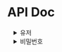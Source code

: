 # API Doc

<details markdown="1" style="margin-left:14px">
<summary>유저</summary>

<br />

<details markdown="1" style="margin-left:14px">
<summary>POST /account/signup</summary>

**회원가입**
----
신규 계정을 생성합니다.

* **URL**

  /account/signup

* **Method:**

  `POST` multipart/form-data

* **Request**

  **Required:**  
  `email=[String] - 사용자 아이디`  
  `password=[String] - 사용자 비밀번호`  
  `nickName=[String] - 닉네임`

```
POST /account/signup HTTP/1.1
Host: localhost:8080
Content-Length: 322
Content-Type: multipart/form-data; boundary=----WebKitFormBoundary7MA4YWxkTrZu0gW

----WebKitFormBoundary7MA4YWxkTrZu0gW
Content-Disposition: form-data; name="email"

test@test.com
----WebKitFormBoundary7MA4YWxkTrZu0gW
Content-Disposition: form-data; name="password"

1234
----WebKitFormBoundary7MA4YWxkTrZu0gW
Content-Disposition: form-data; name="nickName"

테스트 계정
----WebKitFormBoundary7MA4YWxkTrZu0gW
```

* **Response**

  **Optional:**   
  `profile=[File] - 프로필이미지`

* **Success Response:**
```
HTTP/1.1 200 OK
Content-type: application/json;charset=UTF-8
{
    "success": true,
    "message": "OK",
    "resultData": {
        "join": true
    }
}
```
</details>

<details markdown="1" style="margin-left:14px">
<summary>POST /auth/signin</summary>

**로그인**
----
기존 계정으로 로그인합니다.

* **URL**

  /account/signup

* **Method:**

  `POST`

* **Request**

  **Required:**  
  `email=[String] - 사용자 아이디`  
  `password=[String] - 사용자 비밀번호`  
  `autoLogin=[Boolean] - 자동 로그인 여`

  **Optional:**

```
POST /auth/signin HTTP/1.1
Host: localhost:8080
Content-Type: application/json
Content-Length: 83

{
    "email": "test@test.com",
    "password": "1234",
    "autoLogin": true
}
```

* **Response**

* **Success Response:**
```
HTTP/1.1 200 OK
Content-type: application/json;charset=UTF-8
{
    "success": true,
    "message": "OK",
    "resultData": {
        "token": "...(생략)...",
        "browser": "Other null / Other null",
        "publicKey": "-----BEGIN PUBLIC KEY-----\nMIIB...(생략)...QAB\n-----END PUBLIC KEY-----\n",
        "createTime": "2022-10-31 06:49:30.593"
    }
}
```
</details>

</details>

<details markdown="1" style="margin-left:14px">
<summary>비밀번호</summary>

<br />

<details markdown="1" style="margin-left:14px">
<summary>GET /password/all</summary>

**비밀번호 목록**
----
저장된 비밀번호 목록을 host로 그룹지어 불러옵니다.

* **URL**

  /password/all

* **Method:**

  `GET`

* **Request**
  **Required:**

  `Authorization=[Header,String] - 엑세스 토큰`

  **Optional:**

```
GET /password/all HTTP/1.1
Host: localhost:8080
Authorization: Bearer eyJ0eX...(로그인시 받은 엑세스 토큰)...
```

* **Response**

* **Success Response:**
```
HTTP/1.1 200 OK
Content-type: application/json;charset=UTF-8
{
    "success": true,
    "message": "OK",
    "resultData": {
        "content": [
            {
                "id": 1,
                "url": "https://nid.naver.com/nidlogin.login?mode=form&url=https%3A%2F%2Fwww.naver.com",
                "protocol": "https",
                "host": "nid.naver.com",
                "port": null,
                "path": "/nidlogin.login",
                "query": "mode=form&url=https%3A%2F%2Fwww.naver.com",
                "username": "+qwHp6EwTBhYo2EZi8JNNaD0XO1RFDOcXLvLWzQ6Ip8=", // 암호화
                "count": 1
            }
        ],
        "pageable": {
            "sort": {
                "empty": false,
                "sorted": true,
                "unsorted": false
            },
            "offset": 0,
            "pageNumber": 0,
            "pageSize": 10,
            "unpaged": false,
            "paged": true
        },
        "last": true,
        "totalPages": 1,
        "totalElements": 1,
        "size": 10,
        "number": 0,
        "sort": {
            "empty": false,
            "sorted": true,
            "unsorted": false
        },
        "first": true,
        "numberOfElements": 1,
        "empty": false
    }
}
```
</details>

<details markdown="1" style="margin-left:14px">
<summary>GET /password/search</summary>

**비밀번호 목록**
----
저장된 비밀번호 목록을 host로 그룹지어 검색합니다.

* **URL**

  /password/search

* **Method:**

  `GET`

* **Request**
  **Required:**
  `Authorization=[Header,String] - 엑세스 토큰`
  `value=[String] - 검색어`

  **Optional:**

```
GET /password/search?value=com HTTP/1.1
Host: localhost:8080
Authorization: Bearer eyJ0eX...(로그인시 받은 엑세스 토큰)...

```

* **Response**

* **Success Response:**
```
HTTP/1.1 200 OK
Content-type: application/json;charset=UTF-8
{
    "success": true,
    "message": "OK",
    "resultData": {
        "content": [
            {
                "id": 1,
                "url": "https://nid.naver.com/nidlogin.login?mode=form&url=https%3A%2F%2Fwww.naver.com",
                "protocol": "https",
                "host": "nid.naver.com",
                "port": null,
                "path": "/nidlogin.login",
                "query": "mode=form&url=https%3A%2F%2Fwww.naver.com",
                "username": "+qwHp6EwTBhYo2EZi8JNNaD0XO1RFDOcXLvLWzQ6Ip8=", // 암호화
                "count": 1
            }
        ],
        "pageable": {
            "sort": {
                "empty": false,
                "sorted": true,
                "unsorted": false
            },
            "offset": 0,
            "pageNumber": 0,
            "pageSize": 10,
            "unpaged": false,
            "paged": true
        },
        "last": true,
        "totalPages": 1,
        "totalElements": 1,
        "size": 10,
        "number": 0,
        "sort": {
            "empty": false,
            "sorted": true,
            "unsorted": false
        },
        "first": true,
        "numberOfElements": 1,
        "empty": false
    }
}
```
</details>

<details markdown="1" style="margin-left:14px">
<summary>POST /password</summary>

**비밀번호 추가**
----
새로운 비밀번호를 저장합니다.

* **URL**

  /password

* **Method:**

  `POST`

* **Request**

  **Required:**  
  `Authorization=[Header,String] - 엑세스 토큰`
  `url=[String] - 비밀번호를 사용할 사이트 주소`  
  `username=[Boolean] - 사용자 아이디`
  `password=[String] - 사용자 비밀번호`

  **Optional:**
```
POST /password HTTP/1.1
Host: localhost:8080
Authorization: Bearer eyJ0eX...(로그인시 받은 엑세스 토큰)...
Content-Type: application/json
Content-Length: 207

{
    "url": "https://nid.naver.com/nidlogin.login?mode=form&url=https%3A%2F%2Fwww.naver.com",
    "username": "/FRCVpNGfAbfjJ9N5I29diosDjpzHDtkIl/U3MUl9HI=", // 주어진 sharedKey로 암호화
    "password": "iF6Eco2Opds9/iLflQGxMw==" // 주어진 sharedKey로 암호화
}
```

* **Response**

* **Success Response:**
```
HTTP/1.1 200 OK
Content-type: application/json;charset=UTF-8
{
    "success": true,
    "message": "OK",
    "resultData": {
        "token": "...(생략)...",
        "browser": "Other null / Other null",
        "publicKey": "-----BEGIN PUBLIC KEY-----\nMIIB...(생략)...QAB\n-----END PUBLIC KEY-----\n",
        "createTime": "2022-10-31 06:49:30.593"
    }
}
```
</details>

<details markdown="1" style="margin-left:14px">
<summary>GET /password/{id}</summary>

**비밀번호 상세보기**
----
지정된 비밀번호를 상세하게 불러옵니다

* **URL**

  /password/{id}

* **Method:**

  `GET`

* **Request**

  **Required:**  
  `Authorization=[Header,String] - 엑세스 토큰`
  `id=[Integer:PathVariable] - 비밀번호 번호`

  **Optional:**

```
GET /password/1 HTTP/1.1
Host: localhost:8080
Authorization:  Bearer eyJ0eX...(로그인시 받은 엑세스 토큰)...
```

* **Response**

* **Success Response:**
```
HTTP/1.1 200 OK
Content-type: application/json;charset=UTF-8
{
    "success": true,
    "message": "OK",
    "resultData": {
        "id": 1,
        "url": "https://nid.naver.com/nidlogin.login?mode=form&url=https%3A%2F%2Fwww.naver.com",
        "protocol": "https",
        "host": "nid.naver.com",
        "port": null,
        "path": "/nidlogin.login",
        "query": "mode=form&url=https%3A%2F%2Fwww.naver.com",
        "username": "OO0tPlhIsn1sVU/9FNvTCQ==", // 암호화
        "password": "7CeTu+5DHb4SBJqjv0FaIw==" // 암호화
    }
}
```
</details>

<details markdown="1" style="margin-left:14px">
<summary>PUT /password/{id}</summary>

**비밀번호 수정**
----
지정된 비밀번호의 정보를 수정합니다.

* **URL**

  /password/{id}

* **Method:**

  `PUT`

* **Request**

  **Required:**  
  `Authorization=[Header,String] - 엑세스 토큰`
  `id=[Integer:PathVariable] - 비밀번호 번호`

  **Optional:**
  `url=[String] - 로그인 페이지 주소`
  `username=[String] - 유저 아이디`
  `password=[String] - 유저 비밀번호`

```
PUT /password/1 HTTP/1.1
Host: localhost:8080
Authorization:  Bearer eyJ0eX...(로그인시 받은 엑세스 토큰)...
Content-Type: application/json
Content-Length: 93

{
    "username": "OO0tPlhIsn1sVU/9FNvTCQ==",
    "password": "7CeTu+5DHb4SBJqjv0FaIw=="
}
```

* **Response**

* **Success Response:**
```
HTTP/1.1 200 OK
Content-type: application/json;charset=UTF-8
{
    "success": true,
    "message": "OK",
    "resultData": {
        "update": true
    }
}
```
</details>

<details markdown="1" style="margin-left:14px">
<summary>DELETE /password/{id}</summary>

**비밀번호 삭제**
----
지정된 비밀번호를 삭제합니다.

* **URL**

  /password/{id}

* **Method:**

  `DELETE`

* **Request**

  **Required:**  
  `Authorization=[Header,String] - 엑세스 토큰`
  `id=[Integer:PathVariable] - 비밀번호 번호`

  **Optional:**

```
DELETE /password/1 HTTP/1.1
Host: localhost:8080
Authorization:  Bearer eyJ0eX...(로그인시 받은 엑세스 토큰)...
```

* **Response**

* **Success Response:**
```
HTTP/1.1 200 OK
Content-type: application/json;charset=UTF-8
{
    "success": true,
    "message": "OK",
    "resultData": {
        "delete": true
    }
}
```
</details>

</details>

